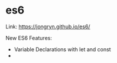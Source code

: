# es6

Link: https://jongryn.github.io/es6/

New ES6 Features:
- Variable Declarations with let and const
- 
